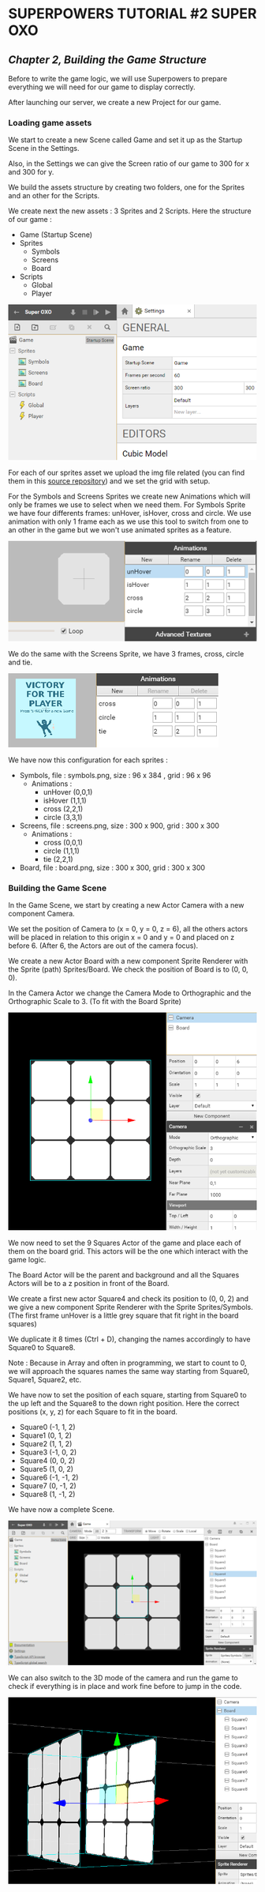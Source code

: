 # SUPERPOWERS TUTORIAL #2 SUPER OXO
## *Chapter 2, Building the Game Structure*

Before to write the game logic, we will use Superpowers to prepare everything we will need for our game to display correctly.

After launching our server, we create a new Project for our game.


### Loading game assets

We start to create a new Scene called Game and set it up as the Startup Scene in the Settings.

Also, in the Settings we can give the Screen ratio of our game to 300 for x and 300 for y.

We build the assets structure by creating two folders, one for the Sprites and an other for the Scripts.

We create next the new assets : 3 Sprites and 2 Scripts. Here the structure of our game :

* Game (Startup Scene)
* Sprites
   * Symbols
   * Screens
   * Board
* Scripts
   * Global
   * Player


![assets.png](img/assets.png)


For each of our sprites asset we upload the img file related (you can find them in
this [source repository](https://github.com/mseyne/superpowers-sources/tree/master/2SuperOXO))
and we set the grid with setup.

For the Symbols and Screens Sprites we create new Animations which will only be frames we
use to select when we need them. For Symbols Sprite we have four differents frames:
unHover, isHover, cross and circle. We use animation with only 1 frame each as we use
this tool to switch from one to an other in the game but we won't use animated sprites as a feature.


![symbols.png](img/symbols.png)


We do the same with the Screens Sprite, we have 3 frames, cross, circle and tie.


![screens.png](img/screens.png)


We have now this configuration for each sprites :

* Symbols, file : symbols.png, size : 96 x 384 , grid : 96 x 96
   * Animations :
      * unHover (0,0,1)
      * isHover (1,1,1)
      * cross (2,2,1)
      * circle (3,3,1)
* Screens, file : screens.png, size : 300 x 900, grid : 300 x 300
   * Animations :
      * cross (0,0,1)
      * circle (1,1,1)
      * tie (2,2,1)
* Board, file : board.png, size : 300 x 300, grid : 300 x 300


### Building the Game Scene

In the Game Scene, we start by creating a new Actor Camera with a new component Camera.

We set the position of Camera to (x = 0, y = 0,  z = 6), all the others actors
will be placed in relation to this origin x = 0 and y = 0 and placed on z before 6.
 (After 6, the Actors are out of the camera focus).

We create a new Actor Board with a new component Sprite Renderer with the Sprite
(path) Sprites/Board. We check the position of Board is to (0, 0, 0).

In the Camera Actor we change the Camera Mode to Orthographic and the Orthographic
Scale to 3. (To fit with the Board Sprite)


![camera.png](img/camera.png)


We now need to set the 9 Squares Actor of the game and place each of them on the
board grid. This actors will be the one which interact with the game logic.

The Board Actor will be the parent and background and all the Squares Actors will
be to a z position in front of the Board.

We create a first new actor Square4 and check its position to (0, 0, 2) and we give
a new component Sprite Renderer with the Sprite Sprites/Symbols. (The first frame
  unHover is a little grey square that fit right in the board squares)

We duplicate it 8 times (Ctrl + D), changing the names accordingly to have Square0 to Square8.

Note : Because in Array and often in programming, we start to count to 0, we will
approach the squares names the same way starting from Square0, Square1, Square2, etc.

We have now to set the position of each square, starting from Square0 to the up
left and the Square8 to the down right position. Here the correct positions (x, y, z)
for each Square to fit in the board.

* Square0 (-1, 1, 2)
* Square1 (0, 1, 2)
* Square2 (1, 1, 2)
* Square3 (-1, 0, 2)
* Square4 (0, 0, 2)
* Square5 (1, 0, 2)
* Square6 (-1, -1, 2)
* Square7 (0, -1, 2)
* Square8 (1, -1, 2)

We have now a complete Scene.


![board.png](img/board.png)


We can also switch to the 3D mode of the camera and run the game to check if everything is
in place and work fine before to jump in the code.


![3D.png](img/3D.png)
